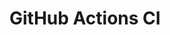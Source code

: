 # GitHub Actions CI










































































































































































































































































































































































































































































































































































































































































































































































































































































































































































































































































































































































































































































































































































































































































































































































































































































































































































































































































































































































































































































































































































































































































































































































































































































































































































































































































































































































































































































































































































































































































































































































